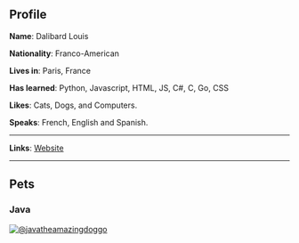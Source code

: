 ## Profile

**Name**: Dalibard Louis

**Nationality**: Franco-American

**Lives in**: Paris, France

**Has learned**: Python, Javascript, HTML, JS, C#, C, Go, CSS

**Likes**: Cats, Dogs, and Computers.

**Speaks**: French, English and Spanish.

----

**Links**: [Website](https://techadvancedcyborg.github.io)

----

## Pets

### Java

<a href="http://instagram.com/javatheamazingdoggo">![@javatheamazingdoggo](https://ontake.reeee.ee/uwD07j.jpeg)</a>
